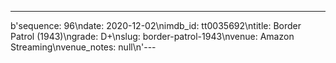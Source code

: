 ---
b'sequence: 96\ndate: 2020-12-02\nimdb_id: tt0035692\ntitle: Border Patrol (1943)\ngrade: D+\nslug: border-patrol-1943\nvenue: Amazon Streaming\nvenue_notes: null\n'---

